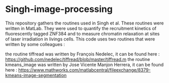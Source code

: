 # Singh-image-processing

This repository gathers the routines used in Singh et al. These routines were written in MatLab. They were used to quantify the recruitment kinetics of fluorescently tagged ZNF384 and to measure chromatin relaxation at sites of laser irradiation in livings cells. This code uses two routines that were written by some colleagues :

the routine tiffread was written by François Nedelec, it can be found here : https://github.com/nedelec/tiffread/blob/master/tiffread.m
the routine kmeans_image was written by Jose Vicente Manjon Herrera, it can be found here : https://www.mathworks.com/matlabcentral/fileexchange/8379-kmeans-image-segmentation
